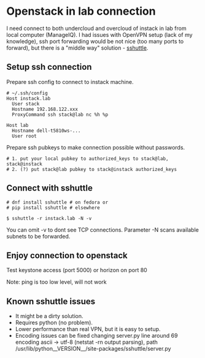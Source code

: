Openstack in lab connection
===========================

I need connect to both undercloud and overcloud of instack in lab from local computer (ManageIQ). I had issues with OpenVPN setup (lack of my knowledge), ssh port forwarding would be not nice (too many ports to forward), but there is a "middle way" solution - [sshuttle](https://github.com/sshuttle/sshuttle).

Setup ssh connection
-----------------------

Prepare ssh config to connect to instack machine.

```
# ~/.ssh/config
Host instack.lab
  User stack
  Hostname 192.168.122.xxx
  ProxyCommand ssh stack@lab nc %h %p

Host lab
  Hostname dell-t5810ws-...
  User root
```

Prepare ssh pubkeys to make connection possible without passwords.

```
# 1. put your local pubkey to authorized_keys to stack@lab, stack@instack
# 2. (?) put stack@lab pubkey to stack@instack authorized_keys
```

Connect with sshuttle
---------------------

```
# dnf install sshuttle # on fedora or
# pip install sshuttle # elsewhere
```

```
$ sshuttle -r instack.lab -N -v
```

You can omit -v to dont see TCP connections. Parameter -N scans available subnets to be forwarded.

Enjoy connection to openstack
---------------------------

Test keystone access (port 5000) or horizon on port 80

Note: ping is too low level, will not work

Known sshuttle issues
---------------------

 * It might be a dirty solution.
 * Requires python (no problem).
 * Lower performance than real VPN, but it is easy to setup.
 * Encoding issues can be fixed changing server.py line around 69 encoding ascii -> utf-8 (netstat -rn output parsing), path /usr/lib/python__VERSION__/site-packages/sshuttle/server.py

